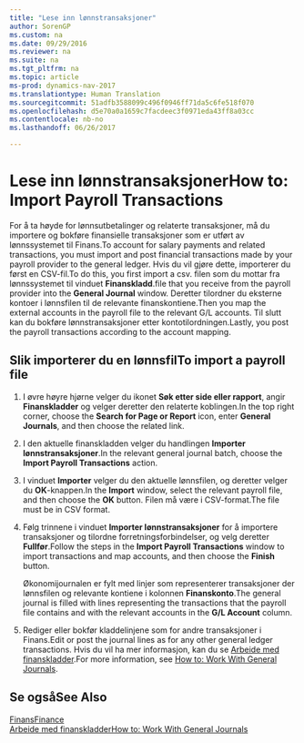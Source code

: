 ```yaml
---
title: "Lese inn lønnstransaksjoner"
author: SorenGP
ms.custom: na
ms.date: 09/29/2016
ms.reviewer: na
ms.suite: na
ms.tgt_pltfrm: na
ms.topic: article
ms-prod: dynamics-nav-2017
ms.translationtype: Human Translation
ms.sourcegitcommit: 51adfb3588099c496f0946ff71da5c6fe518f070
ms.openlocfilehash: d5e70a0a1659c7facdeec3f0971eda43ff8a03cc
ms.contentlocale: nb-no
ms.lasthandoff: 06/26/2017

---
```


# <a name="how-to-import-payroll-transactions"></a><span data-ttu-id="9d278-102">Lese inn lønnstransaksjoner</span><span class="sxs-lookup"><span data-stu-id="9d278-102">How to: Import Payroll Transactions</span></span>
<span data-ttu-id="9d278-103">For å ta høyde for lønnsutbetalinger og relaterte transaksjoner, må du importere og bokføre finansielle transaksjoner som er utført av lønnssystemet til Finans.</span><span class="sxs-lookup"><span data-stu-id="9d278-103">To account for salary payments and related transactions, you must import and post financial transactions made by your payroll provider to the general ledger.</span></span> <span data-ttu-id="9d278-104">Hvis du vil gjøre dette, importerer du først en CSV-fil.</span><span class="sxs-lookup"><span data-stu-id="9d278-104">To do this, you first import a csv.</span></span> <span data-ttu-id="9d278-105">filen som du mottar fra lønnssystemet til vinduet **Finanskladd**.</span><span class="sxs-lookup"><span data-stu-id="9d278-105">file that you receive from the payroll provider into the **General Journal** window.</span></span> <span data-ttu-id="9d278-106">Deretter tilordner du eksterne kontoer i lønnsfilen til de relevante finanskontiene.</span><span class="sxs-lookup"><span data-stu-id="9d278-106">Then you map the external accounts in the payroll file to the relevant G/L accounts.</span></span> <span data-ttu-id="9d278-107">Til slutt kan du bokføre lønnstransaksjoner etter kontotilordningen.</span><span class="sxs-lookup"><span data-stu-id="9d278-107">Lastly, you post the payroll transactions according to the account mapping.</span></span>

## <a name="to-import-a-payroll-file"></a><span data-ttu-id="9d278-108">Slik importerer du en lønnsfil</span><span class="sxs-lookup"><span data-stu-id="9d278-108">To import a payroll file</span></span>
1. <span data-ttu-id="9d278-109">I øvre høyre hjørne velger du ikonet **Søk etter side eller rapport**, angir **Finanskladder** og velger deretter den relaterte koblingen.</span><span class="sxs-lookup"><span data-stu-id="9d278-109">In the top right corner, choose the **Search for Page or Report** icon, enter **General Journals**, and then choose the related link.</span></span>
2. <span data-ttu-id="9d278-110">I den aktuelle finanskladden velger du handlingen **Importer lønnstransaksjoner**.</span><span class="sxs-lookup"><span data-stu-id="9d278-110">In the relevant general journal batch, choose the **Import Payroll Transactions** action.</span></span>
3. <span data-ttu-id="9d278-111">I vinduet **Importer** velger du den aktuelle lønnsfilen, og deretter velger du **OK**-knappen.</span><span class="sxs-lookup"><span data-stu-id="9d278-111">In the **Import** window, select the relevant payroll file, and then choose the **OK** button.</span></span> <span data-ttu-id="9d278-112">Filen må være i CSV-format.</span><span class="sxs-lookup"><span data-stu-id="9d278-112">The file must be in CSV format.</span></span> 
4. <span data-ttu-id="9d278-113">Følg trinnene i vinduet **Importer lønnstransaksjoner** for å importere transaksjoner og tilordne forretningsforbindelser, og velg deretter **Fullfør**.</span><span class="sxs-lookup"><span data-stu-id="9d278-113">Follow the steps in the **Import Payroll Transactions** window to import transactions and map accounts, and then choose the **Finish** button.</span></span>

    <span data-ttu-id="9d278-114">Økonomijournalen er fylt med linjer som representerer transaksjoner der lønnsfilen og relevante kontiene i kolonnen **Finanskonto**.</span><span class="sxs-lookup"><span data-stu-id="9d278-114">The general journal is filled with lines representing the transactions that the payroll file contains and with the relevant accounts in the **G/L Account** column.</span></span>
4. <span data-ttu-id="9d278-115">Rediger eller bokfør kladdelinjene som for andre transaksjoner i Finans.</span><span class="sxs-lookup"><span data-stu-id="9d278-115">Edit or post the journal lines as for any other general ledger transactions.</span></span> <span data-ttu-id="9d278-116">Hvis du vil ha mer informasjon, kan du se [Arbeide med finanskladder](ui-work-general-journals.md).</span><span class="sxs-lookup"><span data-stu-id="9d278-116">For more information, see [How to: Work With General Journals](ui-work-general-journals.md).</span></span>   

## <a name="see-also"></a><span data-ttu-id="9d278-117">Se også</span><span class="sxs-lookup"><span data-stu-id="9d278-117">See Also</span></span>
[<span data-ttu-id="9d278-118">Finans</span><span class="sxs-lookup"><span data-stu-id="9d278-118">Finance</span></span>](finance-setup.md)  
[<span data-ttu-id="9d278-119">Arbeide med finanskladder</span><span class="sxs-lookup"><span data-stu-id="9d278-119">How to: Work With General Journals</span></span>](ui-work-general-journals.md)  

